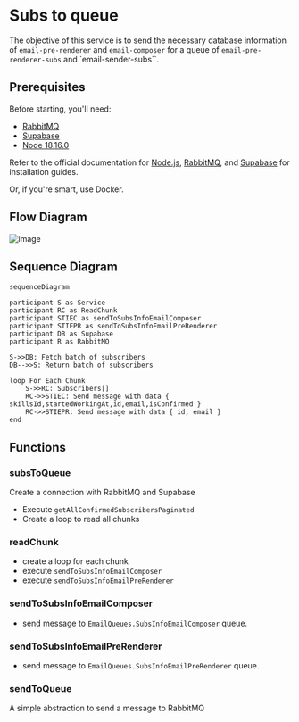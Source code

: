 # Subs to queue

The objective of this service is to send the necessary database information of `email-pre-renderer` and `email-composer` for a queue of `email-pre-renderer-subs` and `email-sender-subs``.

## Prerequisites

Before starting, you'll need:

- [RabbitMQ](https://www.rabbitmq.com/documentation.html)
- [Supabase](https://supabase.com/docs)
- [Node 18.16.0](https://nodejs.org/en/blog/release/v18.16.0)

Refer to the official documentation for [Node.js](https://nodejs.org/), [RabbitMQ](https://www.rabbitmq.com/documentation.html), and [Supabase](https://supabase.io/) for installation guides.

Or, if you're smart, use Docker.

## Flow Diagram

![image](https://github.com/ocodista/trampar-de-casa/assets/68869379/e18ac657-a3d2-4d08-b95f-ef5f912d174c)

## Sequence Diagram

```mermaid
sequenceDiagram

participant S as Service
participant RC as ReadChunk
participant STIEC as sendToSubsInfoEmailComposer
participant STIEPR as sendToSubsInfoEmailPreRenderer
participant DB as Supabase
participant R as RabbitMQ

S->>DB: Fetch batch of subscribers
DB-->>S: Return batch of subscribers

loop For Each Chunk
	S->>RC: Subscribers[]
	RC->>STIEC: Send message with data { skillsId,startedWorkingAt,id,email,isConfirmed }
	RC->>STIEPR: Send message with data { id, email }
end
```

## Functions

### subsToQueue

Create a connection with RabbitMQ and Supabase

- Execute `getAllConfirmedSubscribersPaginated`
- Create a loop to read all chunks

### readChunk

- create a loop for each chunk
- execute `sendToSubsInfoEmailComposer`
- execute `sendToSubsInfoEmailPreRenderer`

### sendToSubsInfoEmailComposer

- send message to `EmailQueues.SubsInfoEmailComposer` queue.

### sendToSubsInfoEmailPreRenderer

- send message to `EmailQueues.SubsInfoEmailPreRenderer` queue.

### sendToQueue

A simple abstraction to send a message to RabbitMQ
